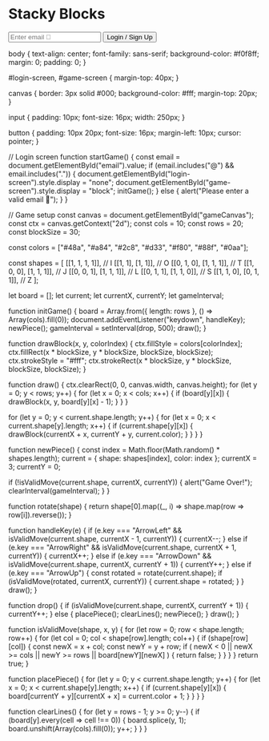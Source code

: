 <!DOCTYPE html>
<html lang="en">
<head>
  <meta charset="UTF-8" />
  <title>Stacky Blocks</title>
  <link rel="stylesheet" href="style.css" />
</head>
<body>
  <div id="login-screen">
    <h1>Stacky Blocks</h1>
    <input type="email" id="email" placeholder="Enter email 📩" required />
    <button onclick="startGame()">Login / Sign Up</button>
  </div>

  <div id="game-screen" style="display: none;">
    <h1>Stacky Blocks</h1>
    <canvas id="gameCanvas" width="300" height="600"></canvas>
    <p>⬅️ ➡️ ⬆️ ⬇️ to control blocks</p>
  </div>

  <script src="script.js"></script>
</body>
</html>

body {
  text-align: center;
  font-family: sans-serif;
  background-color: #f0f8ff;
  margin: 0;
  padding: 0;
}

#login-screen, #game-screen {
  margin-top: 40px;
}

canvas {
  border: 3px solid #000;
  background-color: #fff;
  margin-top: 20px;
}

input {
  padding: 10px;
  font-size: 16px;
  width: 250px;
}

button {
  padding: 10px 20px;
  font-size: 16px;
  margin-left: 10px;
  cursor: pointer;
}

// Login screen
function startGame() {
  const email = document.getElementById("email").value;
  if (email.includes("@") && email.includes(".")) {
    document.getElementById("login-screen").style.display = "none";
    document.getElementById("game-screen").style.display = "block";
    initGame();
  } else {
    alert("Please enter a valid email 📩");
  }
}

// Game setup
const canvas = document.getElementById("gameCanvas");
const ctx = canvas.getContext("2d");
const cols = 10;
const rows = 20;
const blockSize = 30;

const colors = ["#48a", "#a84", "#2c8", "#d33", "#f80", "#88f", "#0aa"];

const shapes = [
  [[1, 1, 1, 1]], // I
  [[1, 1], [1, 1]], // O
  [[0, 1, 0], [1, 1, 1]], // T
  [[1, 0, 0], [1, 1, 1]], // J
  [[0, 0, 1], [1, 1, 1]], // L
  [[0, 1, 1], [1, 1, 0]], // S
  [[1, 1, 0], [0, 1, 1]], // Z
];

let board = [];
let current;
let currentX, currentY;
let gameInterval;

function initGame() {
  board = Array.from({ length: rows }, () => Array(cols).fill(0));
  document.addEventListener("keydown", handleKey);
  newPiece();
  gameInterval = setInterval(drop, 500);
  draw();
}

function drawBlock(x, y, colorIndex) {
  ctx.fillStyle = colors[colorIndex];
  ctx.fillRect(x * blockSize, y * blockSize, blockSize, blockSize);
  ctx.strokeStyle = "#fff";
  ctx.strokeRect(x * blockSize, y * blockSize, blockSize, blockSize);
}

function draw() {
  ctx.clearRect(0, 0, canvas.width, canvas.height);
  for (let y = 0; y < rows; y++) {
    for (let x = 0; x < cols; x++) {
      if (board[y][x]) {
        drawBlock(x, y, board[y][x] - 1);
      }
    }
  }

  for (let y = 0; y < current.shape.length; y++) {
    for (let x = 0; x < current.shape[y].length; x++) {
      if (current.shape[y][x]) {
        drawBlock(currentX + x, currentY + y, current.color);
      }
    }
  }
}

function newPiece() {
  const index = Math.floor(Math.random() * shapes.length);
  current = {
    shape: shapes[index],
    color: index
  };
  currentX = 3;
  currentY = 0;

  if (!isValidMove(current.shape, currentX, currentY)) {
    alert("Game Over!");
    clearInterval(gameInterval);
  }
}

function rotate(shape) {
  return shape[0].map((_, i) => shape.map(row => row[i]).reverse());
}

function handleKey(e) {
  if (e.key === "ArrowLeft" && isValidMove(current.shape, currentX - 1, currentY)) {
    currentX--;
  } else if (e.key === "ArrowRight" && isValidMove(current.shape, currentX + 1, currentY)) {
    currentX++;
  } else if (e.key === "ArrowDown" && isValidMove(current.shape, currentX, currentY + 1)) {
    currentY++;
  } else if (e.key === "ArrowUp") {
    const rotated = rotate(current.shape);
    if (isValidMove(rotated, currentX, currentY)) {
      current.shape = rotated;
    }
  }
  draw();
}

function drop() {
  if (isValidMove(current.shape, currentX, currentY + 1)) {
    currentY++;
  } else {
    placePiece();
    clearLines();
    newPiece();
  }
  draw();
}

function isValidMove(shape, x, y) {
  for (let row = 0; row < shape.length; row++) {
    for (let col = 0; col < shape[row].length; col++) {
      if (shape[row][col]) {
        const newX = x + col;
        const newY = y + row;
        if (
          newX < 0 ||
          newX >= cols ||
          newY >= rows ||
          board[newY][newX]
        ) {
          return false;
        }
      }
    }
  }
  return true;
}

function placePiece() {
  for (let y = 0; y < current.shape.length; y++) {
    for (let x = 0; x < current.shape[y].length; x++) {
      if (current.shape[y][x]) {
        board[currentY + y][currentX + x] = current.color + 1;
      }
    }
  }
}

function clearLines() {
  for (let y = rows - 1; y >= 0; y--) {
    if (board[y].every(cell => cell !== 0)) {
      board.splice(y, 1);
      board.unshift(Array(cols).fill(0));
      y++;
    }
  }
}
